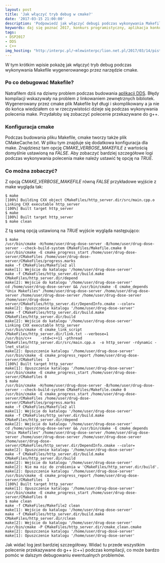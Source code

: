 ```yaml
---
layout: post
title: 'Jak włączyć tryb debug w cmake?'
date: '2017-03-15 21:00:00'
description: 'Podpowiedź jak włączyć debugi podczas wykonywania Makefile wygenerowanego w cmake'
keywords: daj się poznać 2017, konkurs programistyczny, aplikacja konkursowa, drug dose framework, aplikacja mobilna, pas pediatryczny, dawkowanie leków, framework pistache, rest, cmake, debug
tags:
- DSP2017
- DDS
- C++
img_hosting: "http:/interpc.pl/~mlewinterpc/lion.net.pl/2017/03/14/pistacja/"
---
```


W tym krótkim wpisie pokażę jak włączyć tryb debug podczas wykonywania Makefile
wygenerowanego przez narzędzie cmake.

### Po co debugować Makefile?

Natrafiłem dziś na dziwny problem podczas budowania [aplikacji DDS][1]. Błędy kompilacji
wskazywały na problem z linkowaniem zewnętrznych bibliotek. Wygenerowany przez
cmake plik Makefile był długi i skomplikowany a ja nie do końca wiedziałem co
w rzeczywistości dzieje się podczas wykonywania polecenia make. Przydałoby się
zobaczyć polecenie przekazywane do g++.

### Konfiguracja cmake

Podczas budowania pliku Makefile, cmake tworzy także plik CMakeCache.txt. W pliku
tym znajduje się dodatkowa konfiguracja dla make. Znajdziesz tam opcję 
*CMAKE_VERBOSE_MAKEFILE* z wartością domyślnie ustawioną na *FALSE*. Aby zobaczyć 
bardziej szczegółowe logi podczas wykonywania polecenia make należy ustawić tę
opcję na *TRUE*.

### Co można zobaczyć?

Z opcją *CMAKE_VERBOSE_MAKEFILE* równą *FALSE* przykładowe wyjście z make wygląda tak:

```
$ make
[100%] Building CXX object CMakeFiles/http_server.dir/src/main.cpp.o
Linking CXX executable http_server
[100%] Built target http_server
$ make
[100%] Built target http_server
$ make clean
```

Z tą samą opcją ustawioną na *TRUE* wyjście wygląda następująco:

```
$ make
/usr/bin/cmake -H/home/user/drug-dose-server -B/home/user/drug-dose-server --check-build-system CMakeFiles/Makefile.cmake 0
/usr/bin/cmake -E cmake_progress_start /home/user/drug-dose-server/CMakeFiles /home/user/drug-dose-server/CMakeFiles/progress.marks
make -f CMakeFiles/Makefile2 all
make[1]: Wejście do katalogu '/home/user/drug-dose-server'
make -f CMakeFiles/http_server.dir/build.make CMakeFiles/http_server.dir/depend
make[2]: Wejście do katalogu '/home/user/drug-dose-server'
cd /home/user/drug-dose-server && /usr/bin/cmake -E cmake_depends "Unix Makefiles" /home/user/drug-dose-server /home/user/drug-dose-server /home/user/drug-dose-server /home/user/drug-dose-server /home/user/drug-dose-server/CMakeFiles/http_server.dir/DependInfo.cmake --color=
make[2]: Opuszczenie katalogu '/home/user/drug-dose-server'
make -f CMakeFiles/http_server.dir/build.make CMakeFiles/http_server.dir/build
make[2]: Wejście do katalogu '/home/user/drug-dose-server'
Linking CXX executable http_server
/usr/bin/cmake -E cmake_link_script CMakeFiles/http_server.dir/link.txt --verbose=1
/usr/bin/c++    -std=c++11 -pthread    CMakeFiles/http_server.dir/src/main.cpp.o  -o http_server -rdynamic -lnet_static 
make[2]: Opuszczenie katalogu '/home/user/drug-dose-server'
/usr/bin/cmake -E cmake_progress_report /home/user/drug-dose-server/CMakeFiles  1
[100%] Built target http_server
make[1]: Opuszczenie katalogu '/home/user/drug-dose-server'
/usr/bin/cmake -E cmake_progress_start /home/user/drug-dose-server/CMakeFiles 0
$ make
/usr/bin/cmake -H/home/user/drug-dose-server -B/home/user/drug-dose-server --check-build-system CMakeFiles/Makefile.cmake 0
/usr/bin/cmake -E cmake_progress_start /home/user/drug-dose-server/CMakeFiles /home/user/drug-dose-server/CMakeFiles/progress.marks
make -f CMakeFiles/Makefile2 all
make[1]: Wejście do katalogu '/home/user/drug-dose-server'
make -f CMakeFiles/http_server.dir/build.make CMakeFiles/http_server.dir/depend
make[2]: Wejście do katalogu '/home/user/drug-dose-server'
cd /home/user/drug-dose-server && /usr/bin/cmake -E cmake_depends "Unix Makefiles" /home/user/drug-dose-server /home/user/drug-dose-server /home/user/drug-dose-server /home/user/drug-dose-server /home/user/drug-dose-server/CMakeFiles/http_server.dir/DependInfo.cmake --color=
make[2]: Opuszczenie katalogu '/home/user/drug-dose-server'
make -f CMakeFiles/http_server.dir/build.make CMakeFiles/http_server.dir/build
make[2]: Wejście do katalogu '/home/user/drug-dose-server'
make[2]: Nie ma nic do zrobienia w 'CMakeFiles/http_server.dir/build'.
make[2]: Opuszczenie katalogu '/home/user/drug-dose-server'
/usr/bin/cmake -E cmake_progress_report /home/user/drug-dose-server/CMakeFiles  1
[100%] Built target http_server
make[1]: Opuszczenie katalogu '/home/user/drug-dose-server'
/usr/bin/cmake -E cmake_progress_start /home/user/drug-dose-server/CMakeFiles 0
$ make clean
make -f CMakeFiles/Makefile2 clean
make[1]: Wejście do katalogu '/home/user/drug-dose-server'
make -f CMakeFiles/http_server.dir/build.make CMakeFiles/http_server.dir/clean
make[2]: Wejście do katalogu '/home/user/drug-dose-server'
/usr/bin/cmake -P CMakeFiles/http_server.dir/cmake_clean.cmake
make[2]: Opuszczenie katalogu '/home/user/drug-dose-server'
make[1]: Opuszczenie katalogu '/home/user/drug-dose-server'
```

Jak widać log jest bardziej szczegółowy. Widać tu przede wszystkim polecenie
przekazywane do g++ (c++) podczas kompilacji, co może bardzo pomóc w dalszym
debugowaniu ewentualnych problemów.



[1]: http://lion.net.pl/2017/03/01/powtorka-z-rozrywki.html